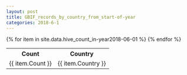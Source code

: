 ```yaml
---
layout: post
title: GBIF_records_by_country_from_start-of-year
categories: 2018-6-1
---
```

<table>
	<tr>
		<th>Count</th>
		<th>Country</th>
	</tr>
{% for item in site.data.hive_count_in-year2018-06-01 %}
	<tr>
		<td>{{ item.Count }}</td>
		<td>{{ item.Country }}</td>
	</tr>
                     {% endfor %}
</table>